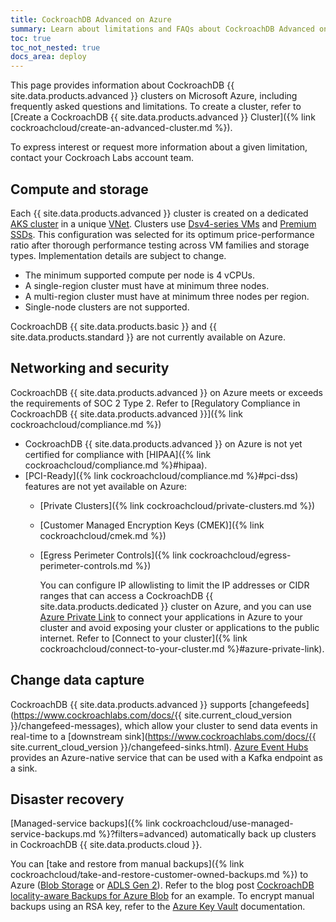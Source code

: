 ```yaml
---
title: CockroachDB Advanced on Azure
summary: Learn about limitations and FAQs about CockroachDB Advanced on Microsoft Azure.
toc: true
toc_not_nested: true
docs_area: deploy
---
```


This page provides information about CockroachDB {{ site.data.products.advanced }} clusters on Microsoft Azure, including frequently asked questions and limitations. To create a cluster, refer to [Create a CockroachDB {{ site.data.products.advanced }} Cluster]({% link cockroachcloud/create-an-advanced-cluster.md %}).

To express interest or request more information about a given limitation, contact your Cockroach Labs account team.

## Compute and storage

Each {{ site.data.products.advanced }} cluster is created on a dedicated [AKS cluster](https://azure.microsoft.com/products/kubernetes-service) in a unique [VNet](https://learn.microsoft.com/azure/virtual-network/virtual-networks-overview). Clusters use [Dsv4-series VMs](https://learn.microsoft.com/azure/virtual-machines/dv4-dsv4-series) and [Premium SSDs](https://learn.microsoft.com/azure/virtual-machines/disks-types#premium-ssds). This configuration was selected for its optimum price-performance ratio after thorough performance testing across VM families and storage types. Implementation details are subject to change.

- The minimum supported compute per node is 4 vCPUs.
- A single-region cluster must have at minimum three nodes.
- A multi-region cluster must have at minimum three nodes per region.
- Single-node clusters are not supported.

CockroachDB {{ site.data.products.basic }} and {{ site.data.products.standard }} are not currently available on Azure.

## Networking and security

CockroachDB {{ site.data.products.advanced }} on Azure meets or exceeds the requirements of SOC 2 Type 2. Refer to [Regulatory Compliance in CockroachDB {{ site.data.products.advanced }}]({% link cockroachcloud/compliance.md %})

- CockroachDB {{ site.data.products.advanced }} on Azure is not yet certified for compliance with [HIPAA]({% link cockroachcloud/compliance.md %}#hipaa).
- [PCI-Ready]({% link cockroachcloud/compliance.md %}#pci-dss) features are not yet available on Azure:
  - [Private Clusters]({% link cockroachcloud/private-clusters.md %})
  - [Customer Managed Encryption Keys (CMEK)]({% link cockroachcloud/cmek.md %})
  - [Egress Perimeter Controls]({% link cockroachcloud/egress-perimeter-controls.md %})

      You can configure IP allowlisting to limit the IP addresses or CIDR ranges that can access a CockroachDB {{ site.data.products.dedicated }} cluster on Azure, and you can use [Azure Private Link](https://learn.microsoft.com/azure/private-link/private-link-overview) to connect your applications in Azure to your cluster and avoid exposing your cluster or applications to the public internet. Refer to [Connect to your cluster]({% link cockroachcloud/connect-to-your-cluster.md %}#azure-private-link).

## Change data capture

CockroachDB {{ site.data.products.advanced }} supports [changefeeds](https://www.cockroachlabs.com/docs/{{ site.current_cloud_version }}/changefeed-messages), which allow your cluster to send data events in real-time to a [downstream sink](https://www.cockroachlabs.com/docs/{{ site.current_cloud_version }}/changefeed-sinks.html). [Azure Event Hubs](https://learn.microsoft.com/azure/event-hubs/azure-event-hubs-kafka-overview) provides an Azure-native service that can be used with a Kafka endpoint as a sink.

## Disaster recovery

[Managed-service backups]({% link cockroachcloud/use-managed-service-backups.md %}?filters=advanced) automatically back up clusters in CockroachDB {{ site.data.products.cloud }}.

You can [take and restore from manual backups]({% link cockroachcloud/take-and-restore-customer-owned-backups.md %}) to Azure ([Blob Storage](https://azure.microsoft.com/products/storage/blobs) or [ADLS Gen 2](https://learn.microsoft.com/azure/storage/blobs/data-lake-storage-introduction)). Refer to the blog post [CockroachDB locality-aware Backups for Azure Blob](https://www.cockroachlabs.com/blog/locality-aware-backups-azure-blob/) for an example. To encrypt manual backups using an RSA key, refer to the [Azure Key Vault](https://learn.microsoft.com/azure/key-vault/keys/about-keys) documentation.
